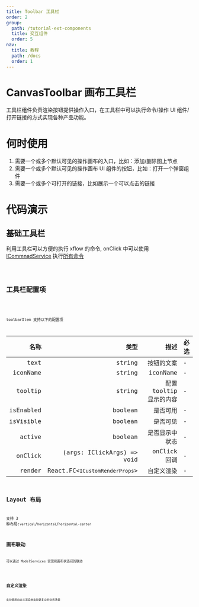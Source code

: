 ```yaml
---
title: Toolbar 工具栏
order: 2
group:
  path: /tutorial-ext-components
  title: 交互组件
  order: 5
nav:
  title: 教程
  path: /docs
  order: 1
---
```


# CanvasToolbar 画布工具栏

工具栏组件负责渲染按钮提供操作入口，在工具栏中可以执行命令/操作 UI 组件/打开链接的方式实现各种产品功能。

# 何时使用

1. 需要一个或多个默认可见的操作画布的入口，比如：添加/删除图上节点
2. 需要一个或多个默认可见的操作画布 UI 组件的按钮，比如：打开一个弹窗组件
3. 需要一个或多个可打开的链接，比如展示一个可以点击的链接

# 代码演示

## 基础工具栏

利用工具栏可以方便的执行 xflow 的命令, onClick 中可以使用[ICommnadService](/api/interface/command) 执行[所有命令](/api/commands)

<code src="./demos/basic/index.tsx" classname="toolbar-demo"  id="canvas-toolbar-basic"/>

## 工具栏配置项

<code src="./demos/toolbar-render-item/index.tsx" classname="toolbar-render-item" />

toolbarItem 支持以下的配置项

|      名称 |                           类型 |                    描述 | 必选 |
| --------: | -----------------------------: | ----------------------: | ---- |
|      text |                         string |              按钮的文案 | -    |
|  iconName |                         string |                iconName | -    |
|   tooltip |                         string | 配置 tooltip 显示的内容 | -    |
| isEnabled |                        boolean |                是否可用 | -    |
| isVisible |                        boolean |                是否可见 | -    |
|    active |                        boolean |          是否显示中状态 | -    |
|   onClick |     (args: IClickArgs) => void |            onClick 回调 | -    |
|    render | React.FC<`ICustomRenderProps`> |              自定义渲染 | -    |

## Layout 布局

支持 3 种布局:`vertical`/`horizontal`/`horizontal-center`
<code src="./demos/toolbar-layout/index.tsx" classname="toolbar-layout"    />

## 画布联动

可以通过 ModelServices 实现和画布状态间的联动

<code src="./demos/toolbar-model/index.tsx" classname="canvas-toolbar-model"  />

## 自定义渲染

支持使用自定义渲染来支持更复杂的业务场景

<code 
  src="./demos/toolbar-custom-render/index.tsx" classname="toolbar-custom-render"  
/>
